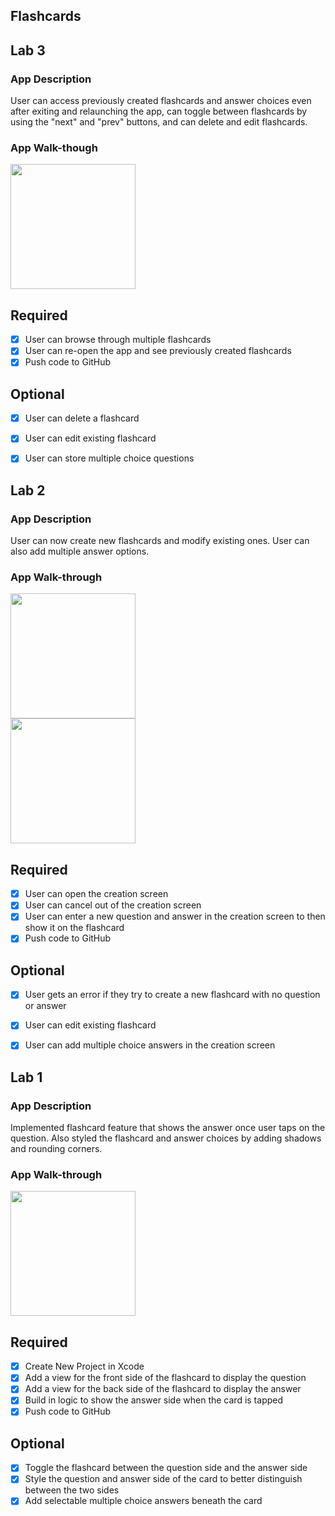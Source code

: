 ## Flashcards


## Lab 3

### App Description
User can access previously created flashcards and answer choices even after exiting and relaunching the app, can toggle between flashcards by using the "next" and "prev" buttons, and can delete and edit flashcards.

### App Walk-though

<img src="https://recordit.co/oAHAcT92i2.gif" width=200><br>

## Required
- [x] User can browse through multiple flashcards
- [x] User can re-open the app and see previously created flashcards
- [x] Push code to GitHub
## Optional
- [x] User can delete a flashcard
- [x] User can edit existing flashcard
- [x] User can store multiple choice questions


## Lab 2

### App Description
User can now create new flashcards and modify existing ones. User can also add multiple answer options.

### App Walk-through

<img src="https://recordit.co/sO6heoUAzG.gif" width=200><br>
<img src="https://recordit.co/KVESz58wFn.gif" width=200><br>

## Required
- [x] User can open the creation screen
- [x] User can cancel out of the creation screen
- [x] User can enter a new question and answer in the creation screen to then show it on the flashcard
- [x] Push code to GitHub
## Optional
- [x] User gets an error if they try to create a new flashcard with no question or answer
- [x] User can edit existing flashcard
- [x] User can add multiple choice answers in the creation screen


## Lab 1

### App Description
Implemented flashcard feature that shows the answer once user taps on the question. Also styled the flashcard and answer choices by adding shadows and rounding corners.

### App Walk-through

<img src="https://recordit.co/JeENlZUoAJ.gif" width=200><br>

## Required
- [x] Create New Project in Xcode
- [x] Add a view for the front side of the flashcard to display the question
- [x] Add a view for the back side of the flashcard to display the answer
- [x] Build in logic to show the answer side when the card is tapped
- [x] Push code to GitHub
## Optional
- [x] Toggle the flashcard between the question side and the answer side
- [x] Style the question and answer side of the card to better distinguish between the two sides
- [x] Add selectable multiple choice answers beneath the card

